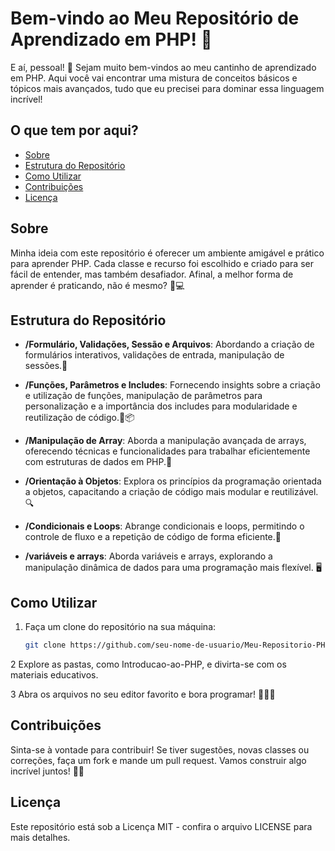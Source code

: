 # Bem-vindo ao Meu Repositório de Aprendizado em PHP! 🚀

E aí, pessoal! 👋 Sejam muito bem-vindos ao meu cantinho de aprendizado em PHP. Aqui você vai encontrar uma mistura de conceitos básicos e tópicos mais avançados, tudo que eu precisei para dominar essa linguagem incrível!

## O que tem por aqui?
- [Sobre](#sobre)
- [Estrutura do Repositório](#estrutura-do-repositório)
- [Como Utilizar](#como-utilizar)
- [Contribuições](#contribuições)
- [Licença](#licença)

## Sobre
Minha ideia com este repositório é oferecer um ambiente amigável e prático para aprender PHP. Cada classe e recurso foi escolhido e criado para ser fácil de entender, mas também desafiador. Afinal, a melhor forma de aprender é praticando, não é mesmo? 📘💻

## Estrutura do Repositório
- **/Formulário, Validações, Sessão e Arquivos**: Abordando a criação de formulários interativos, validações de entrada, manipulação de sessões.🔀
  
- **/Funções, Parâmetros e Includes**: Fornecendo insights sobre a criação e utilização de funções, manipulação de parâmetros para personalização e a importância dos includes para modularidade e reutilização de código.🚀📦
  
- **/Manipulação de Array**: Aborda a manipulação avançada de arrays, oferecendo técnicas e funcionalidades para trabalhar eficientemente com estruturas de dados em PHP.🧮
  
- **/Orientação à Objetos**: Explora os princípios da programação orientada a objetos, capacitando a criação de código mais modular e reutilizável.🔍
  
- **/Condicionais e Loops**: Abrange condicionais e loops, permitindo o controle de fluxo e a repetição de código de forma eficiente.🔄
  
- **/variáveis e arrays**: Aborda variáveis e arrays, explorando a manipulação dinâmica de dados para uma programação mais flexível. 🖥️

## Como Utilizar
1. Faça um clone do repositório na sua máquina:
   ```bash
   git clone https://github.com/seu-nome-de-usuario/Meu-Repositorio-PHP.git
2 Explore as pastas, como Introducao-ao-PHP, e divirta-se com os materiais educativos.

3 Abra os arquivos no seu editor favorito e bora programar! 🚀👨‍💻

## Contribuições
Sinta-se à vontade para contribuir! Se tiver sugestões, novas classes ou correções, faça um fork e mande um pull request. Vamos construir algo incrível juntos! 🤝🌟

## Licença
Este repositório está sob a Licença MIT - confira o arquivo LICENSE para mais detalhes.
